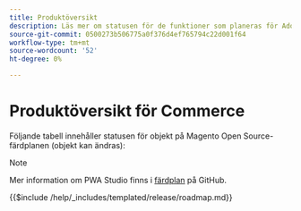 ```yaml
---
title: Produktöversikt
description: Läs mer om statusen för de funktioner som planeras för Adobe Commerce.
source-git-commit: 0500273b506775a0f376d4ef765794c22d001f64
workflow-type: tm+mt
source-wordcount: '52'
ht-degree: 0%

---
```



# Produktöversikt för Commerce

Följande tabell innehåller statusen för objekt på Magento Open Source-färdplanen (objekt kan ändras):

>[!NOTE]
>
>Mer information om PWA Studio finns i [färdplan](https://github.com/magento/pwa-studio/wiki/Roadmap) på GitHub.

{{$include /help/_includes/templated/release/roadmap.md}}
